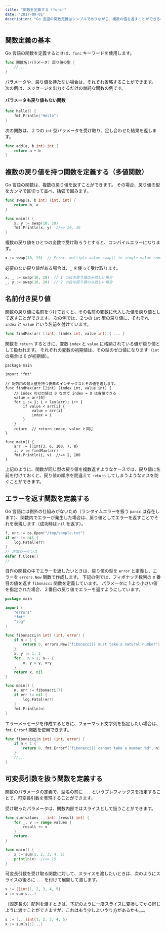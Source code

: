 ```yaml
---
title: "関数を定義する (func)"
date: "2017-09-01"
description: "Go 言語の関数定義はシンプルでありながら、複数の値を返すことができるなど、十分な機能を備えています。"
---
```


関数定義の基本
----

Go 言語の関数を定義するときは、`func` キーワードを使用します。

~~~ go
func 関数名(パラメータ) 戻り値の型 {
	// ...
}
~~~

パラメータや、戻り値を持たない場合は、それぞれ省略することができます。
次の例は、メッセージを出力するだけの単純な関数の例です。

#### パラメータも戻り値もない関数

~~~ go
func hello() {
	fmt.Println("Hello")
}
~~~

次の関数は、２つの `int` 型パラメータを受け取り、足し合わせた結果を返します。

~~~ go
func add(a, b int) int {
	return a + b
}
~~~


複数の戻り値を持つ関数を定義する（多値関数）
----

Go 言語の関数は、複数の戻り値を返すことができます。
その場合、戻り値の型をカンマで区切って並べ、括弧で囲みます。

~~~ go
func swap(a, b int) (int, int) {
	return b, a
}

func main() {
	x, y := swap(10, 20)
	fmt.Println(x, y)  //=> 20, 10
}
~~~

複数の戻り値をひとつの変数で受け取ろうとすると、コンパイルエラーになります。

~~~ go
x := swap(10, 20)  // Error: multiple-value swap() in single-value context
~~~

必要のない戻り値がある場合は、`_` を使って受け取ります。

~~~ go
x, _ := swap(10, 20)  // 1 つ目の戻り値のみ欲しい場合
_, y := swap(10, 20)  // 2 つ目の戻り値のみ欲しい場合
~~~


名前付き戻り値
----

関数の戻り値に名前をつけておくと、その名前の変数に代入した値を戻り値として返すことができます。
次の例では、２つの `int` 型の戻り値に、それぞれ `index` と `value` という名前を付けています。

~~~ go
func findMax(arr []int) (index int, value int) { ... }
~~~

関数を `return` するときに、変数 `index` と `value` に格納されている値が戻り値として扱われます。
それぞれの変数の初期値は、その型のゼロ値になります（`int` の場合は 0 が初期値）。

~~~
package main

import "fmt"

// 配列内の最大値を持つ要素のインデックスとその値を返します。
func findMax(arr []int) (index int, value int) {
	// index のゼロ値は 0 なので index = 0 は省略できる
	value = arr[0]
	for i := 1; i < len(arr); i++ {
		if value < arr[i] {
			value = arr[i]
			index = i
		}
	}
	return  // return index, value と同じ
}

func main() {
	arr := []int{3, 6, 100, 7, 8}
	i, v := findMax(arr)
	fmt.Println(i, v)  //=> 2, 100
}
~~~

上記のように、関数が同じ型の戻り値を複数返すようなケースでは、戻り値に名前を付けておくと、戻り値の順序を間違えて `return` してしまうようなミスを防ぐことができます。


エラーを返す関数を定義する
----

Go 言語には例外の仕組みがないため（ランタイムエラーを扱う `panic` は存在します）、関数内でエラーが発生した場合は、戻り値としてエラーを返すことでそれを表現します（成功時は `nil` を返す）。

~~~ go
f, err := os.Open("/tmp/sample.txt")
if err != nil {
	log.Fatal(err)
}
// 正常シーケンス
defer f.Close()
// ...
~~~

自作の関数の中でエラーを返したいときは、戻り値の型を `error` と定義し、エラーを `errors.New` 関数で作成します。
下記の例では、フィボナッチ数列の n 番目の値を返す `fibonacci` 関数を定義しています。
パラメータに 1 より小さい値を指定された場合、２番目の戻り値でエラーを返すようにしています。

~~~ go
package main

import (
	"errors"
	"fmt"
	"log"
)

func fibonacci(n int) (int, error) {
	if n < 1 {
		return 0, errors.New("fibonacci() must take a natural number")
	}
	x, y := 1, 1
	for ; n > 1; n-- {
		x, y = y, x+y
	}
	return x, nil
}

func main() {
	n, err := fibonacci(7)
	if err != nil {
		log.Fatal(err)
	}
	fmt.Println(n)
}
~~~

エラーメッセージを作成するときに、フォーマット文字列を指定したい場合は、`fmt.Errorf` 関数を使用できます。

~~~ go
func fibonacci(n int) (int, error) {
	if n < 1 {
		return 0, fmt.Errorf("fibonacci() cannot take a number %d", n)
	}
	//...
}
~~~


可変長引数を扱う関数を定義する
----

関数のパラメータの定義で、型名の前に `...` というプレフィックスを指定することで、可変長引数を表現することができます。

受け取ったパラメータは、関数内部ではスライスとして扱うことができます。

~~~ go
func sum(values ...int) (result int) {
	for _, v := range values {
		result += v
	}
	return
}

func main() {
	x := sum(1, 2, 3, 4, 5)
	println(x)  //=> 15
}
~~~

可変長引数を受け取る関数に対して、スライスを渡したいときは、次のようにスライスの後ろに `...` を付けて展開して渡します。

~~~ go
s := []int{1, 2, 3, 4, 5}
x := sum(s...)
~~~

（固定長の）配列を渡すときは、下記のように一度スライスに変換してから同じように渡すことができますが、これはもう少しよいやり方があるかも。。。

~~~ go
s := [...]int{1, 2, 3, 4, 5}
x := sum(s[:]...)
~~~

